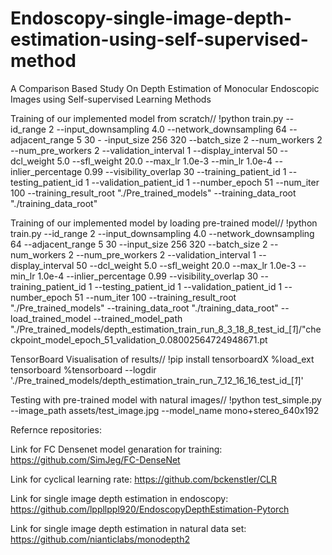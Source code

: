 # Endoscopy-single-image-depth-estimation-using-self-supervised-method
A Comparison Based Study On Depth Estimation of Monocular Endoscopic  Images using Self-supervised Learning Methods

Training of our implemented model from scratch//
!python train.py --id_range 2 --input_downsampling 4.0 --network_downsampling 64 --adjacent_range 5 30 
           -      -input_size 256 320 --batch_size 2 --num_workers 2 --num_pre_workers 2 --validation_interval 1 
                 --display_interval 50  --dcl_weight 5.0 --sfl_weight 20.0 --max_lr 1.0e-3 --min_lr 1.0e-4 
                 --inlier_percentage 0.99 --visibility_overlap 30 --training_patient_id 1 --testing_patient_id 1 
                 --validation_patient_id 1 --number_epoch 51 --num_iter 100   --training_result_root "./Pre_trained_models" 
                 --training_data_root "./training_data_root"
                 
Training of our implemented model by loading pre-trained model//
!python train.py --id_range 2 --input_downsampling 4.0 --network_downsampling 64 --adjacent_range 5 30 
                 --input_size 256 320 --batch_size 2 --num_workers 2 --num_pre_workers 2 --validation_interval 1 
                 --display_interval 50  --dcl_weight 5.0 --sfl_weight 20.0 --max_lr 1.0e-3 --min_lr 1.0e-4 
                 --inlier_percentage 0.99 --visibility_overlap 30 --training_patient_id 1 --testing_patient_id 1 
                 --validation_patient_id 1 --number_epoch 51 --num_iter 100   --training_result_root "./Pre_trained_models" 
                 --training_data_root "./training_data_root" --load_trained_model
                 --trained_model_path "./Pre_trained_models/depth_estimation_train_run_8_3_18_8_test_id_[_1_]/"checkpoint_model_epoch_51_validation_0.08002564724948671.pt
                 
TensorBoard Visualisation of results//
!pip install tensorboardX
%load_ext tensorboard
%tensorboard --logdir './Pre_trained_models/depth_estimation_train_run_7_12_16_16_test_id_[_1_]'

Testing with pre-trained model with natural images//
!python test_simple.py --image_path assets/test_image.jpg --model_name mono+stereo_640x192

Refernce repositories:

Link for FC Densenet model genaration for training: 
https://github.com/SimJeg/FC-DenseNet   

Link for cyclical learning rate: 
https://github.com/bckenstler/CLR       

Link for single image depth estimation in endoscopy: 
https://github.com/lppllppl920/EndoscopyDepthEstimation-Pytorch  

Link for single image depth estimation in natural data set: 
https://github.com/nianticlabs/monodepth2
